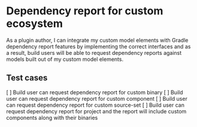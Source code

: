 # Dependency report for custom ecosystem

As a plugin author, I can integrate my custom model elements with Gradle dependency report features by implementing the correct interfaces and as a result, build users will be able to request dependency reports against models built out of my custom model elements.

## Test cases

[ ] Build user can request dependency report for custom binary
[ ] Build user can request dependency report for custom component
[ ] Build user can request dependency report for custom source-set
[ ] Build user can request dependency report for project and the report will include custom components along with their binaries

